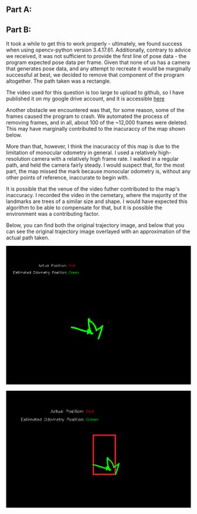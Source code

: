 ## Part A:



## Part B:
It took a while to get this to work properly - ultimately, we found success when using opencv-python version 3.4.17.61. Additionally, contrary to advice we received, it was not sufficient to provide the first line of pose data - the program expected pose data per frame. Given that none of us has a camera that generates pose data, and any attempt to recreate it would be marginally successful at best, we decided to remove that component of the program altogether. The path taken was a rectangle.

The video used for this question is too large to upload to github, so I have published it on my google drive account, and it is accessible [here](https://drive.google.com/file/d/1UhxoTC_4qIo-FAB6tTEa8wwIuOE9bcX_/view?usp=sharing)

Another obstacle we encountered was that, for some reason, some of the frames caused the program to crash. We automated the process of removing frames, and in all, about 100 of the ~12,000 frames were deleted. This may have marginally contributed to the inacuraccy of the map shown below.

More than that, however, I think the inacuraccy of this map is due to the limitation of monocular odometry in general. I used a relatively high-resolution camera with a relatively high frame rate. I walked in a regular path, and held the camera fairly steady. I would suspect that, for the most part, the map missed the mark because monocular odometry is, without any other points of reference, inaccurate to begin with.

It is possible that the venue of the video futher contributed to the map's inaccuracy. I recorded the video in the cemetary, where the majority of the landmarks are trees of a similar size and shape. I would have expected this algorithm to be able to compensate for that, but it is possible the environment was a contributing factor.

Below, you can find both the original trajectory image, and below that you can see the original trajectory image overlayed with an approximation of the actual path taken.

 ![original trajectory](./trajectory.png)

 ![original trajectory with actual path overlaid](./trajectory_actual_path.png)

